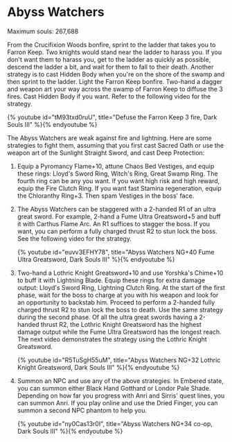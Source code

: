# Abyss Watchers

Maximum souls: 267,688

From the Crucifixion Woods bonfire, sprint to the ladder that takes you to
Farron Keep. Two knights would stand near the ladder to harass you. If you don't
want them to harass you, get to the ladder as quickly as possible, descend the
ladder a bit, and wait for them to fall to their death. Another strategy is to
cast Hidden Body when you're on the shore of the swamp and then sprint to the
ladder. Light the Farron Keep bonfire. Two-hand a dagger and weapon art your way
across the swamp of Farron Keep to diffuse the 3 fires. Cast Hidden Body if you
want. Refer to the following video for the strategy.

{% youtube id="tM93txd0ruU", title="Defuse the Farron Keep 3 fire, Dark Souls III" %}{% endyoutube %}

The Abyss Watchers are weak against fire and lightning. Here are some strategies
to fight them, assuming that you first cast Sacred Oath or use the weapon art of
the Sunlight Straight Sword, and cast Deep Protection:

1. Equip a Pyromancy Flame+10, attune Chaos Bed Vestiges, and equip these rings:
   Lloyd's Sword Ring, Witch's Ring, Great Swamp Ring. The fourth ring can be
   any you want. If you want high risk and high reward, equip the Fire Clutch
   Ring. If you want fast Stamina regeneration, equip the Chloranthy Ring+3.
   Then spam Vestiges in the boss' face.
1. The Abyss Watchers can be staggered with a 2-handed R1 of an ultra great
   sword. For example, 2-hand a Fume Ultra Greatsword+5 and buff it with Carthus
   Flame Arc. An R1 suffices to stagger the boss. If you want, you can perform a
   fully charged thrust R2 to stun lock the boss. See the following video for
   the strategy.

    {% youtube id="euvv3EFHY78", title="Abyss Watchers NG+40 Fume Ultra Greatsword, Dark Souls III" %}{% endyoutube %}

1. Two-hand a Lothric Knight Greatsword+10 and use Yorshka's Chime+10 to buff it
   with Lightning Blade. Equip these rings for extra damage output: Lloyd's
   Sword Ring, Lightning Clutch Ring. At the start of the first phase, wait for
   the boss to charge at you with his weapon and look for an opportunity to
   backstab him. Proceed to perform a 2-handed fully charged thrust R2 to stun
   lock the boss to death. Use the same strategy during the second phase. Of all
   the ultra great swords having a 2-handed thrust R2, the Lothric Knight
   Greatsword has the highest damage output while the Fume Ultra Greatsword has
   the longest reach. The next video demonstrates the strategy using the Lothric
   Knight Greatsword.

    {% youtube id="R5TuSgH55uM", title="Abyss Watchers NG+32 Lothric Knight Greatsword, Dark Souls III" %}{% endyoutube %}

1. Summon an NPC and use any of the above strategies. In Embered state, you can
   summon either Black Hand Gotthard or Londor Pale Shade. Depending on how far
   you progress with Anri and Sirris' quest lines, you can summon Anri. If you
   play online and use the Dried Finger, you can summon a second NPC phantom to
   help you.

    {% youtube id="ny0Cas13r0I", title="Abyss Watchers NG+34 co-op, Dark Souls III" %}{% endyoutube %}
